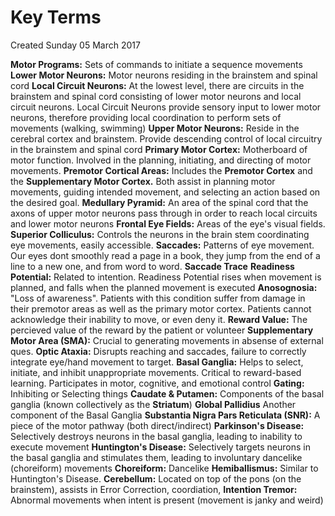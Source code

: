 # Key Terms
Created Sunday 05 March 2017

**Motor Programs:**
Sets of commands to initiate a sequence movements
**Lower Motor Neurons:**
Motor neurons residing in the brainstem and spinal cord
**Local Circuit Neurons:**
At the lowest level, there are circuits in the brainstem and spinal cord consisting of lower motor neurons and local circuit neurons. Local Circuit Neurons provide sensory input to lower motor neurons, therefore providing local coordination to perform sets of movements (walking, swimming)
**Upper Motor Neurons:**
Reside in the cerebral cortex and brainstem. Provide descending control of local circuitry in the brainstem and spinal cord
**Primary Motor Cortex:**
Motherboard of motor function. Involved in the planning, initiating, and directing of motor movements.
**Premotor Cortical Areas:**
Includes the **Premotor Cortex** and the **Supplementary Motor Cortex.** Both assist in planning motor movements, guiding intended movement, and selecting an action based on the desired goal.
**Medullary Pyramid:**
An area of the spinal cord that the axons of upper motor neurons pass through in order to reach local circuits and lower motor neurons
**Frontal Eye Fields:**
Areas of the eye's visual fields.
**Superior Colliculus:**
Controls the neurons in the brain stem coordinating eye movements, easily accessible.
**Saccades:**
Patterns of eye movement. Our eyes dont smoothly read a page in a book, they jump from the end of a line to a new one, and from word to word. **Saccade Trace**
**Readiness Potential:**
Related to intention. Readiness Potential rises when movement is planned, and falls when the planned movement is executed
**Anosognosia:**
"Loss of awareness". Patients with this condition suffer from damage in their premotor areas as well as the primary motor cortex. Patients cannot acknowledge their inability to move, or even deny it.
**Reward Value:**
The percieved value of the reward by the patient or volunteer
**Supplementary Motor Area (SMA):**
Crucial to generating movements in absense of external ques.
**Optic Ataxia:**
Disrupts reaching and saccades, failure to correctly integrate eye/hand movement to target.
**Basal Ganglia:**
Helps to select, initiate, and inhibit unappropriate movements. Critical to reward-based learning. Participates in motor, cognitive, and emotional control
**Gating:**
Inhibiting or Selecting things
**Caudate & Putamen:**
Components of the basal ganglia (known collectively as the **Striatum**)
**Global Pallidius**
Another component of the Basal Ganglia
**Substantia Nigra Pars Reticulata (SNR):**
A piece of the motor pathway (both direct/indirect)
**Parkinson's Disease:**
Selectively destroys neurons in the basal ganglia, leading to inability to execute movement
**Huntington's Disease:**
Selectively targets neurons in the basal ganglia and stimulates them, leading to involuntary dancelike (choreiform) movements
**Choreiform:**
Dancelike
**Hemiballismus:**
Similar to Huntington's Disease.
**Cerebellum:**
Located on top of the pons (on the brainstem), assists in Error Correction, coordiation,
**Intention Tremor:**
Abnormal movements when intent is present (movement is janky and weird)
	



